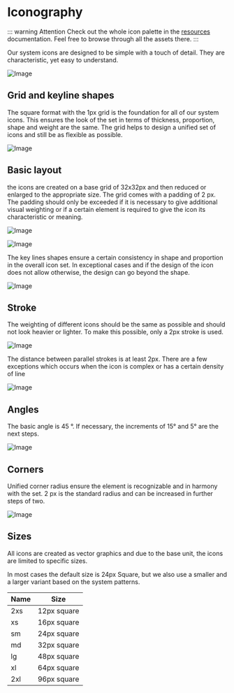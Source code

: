 # Iconography

::: warning Attention
Check out the whole icon palette in the [resources](/resources/icons) documentation.
Feel free to browse through all the assets there.
:::

Our system icons are designed to be simple with a touch of detail. They are characteristic, yet easy to understand.

![Image](/assets/icons-overview.png)

## Grid and keyline shapes

The square format with the 1px grid is the foundation for all of our system icons. This ensures the look of the set in terms of thickness, proportion, shape and weight are the same. The grid helps to design a unified set of icons and still be as flexible as possible.

![Image](/assets/icons-grid.png)

## Basic layout

the icons are created on a base grid of 32x32px and then reduced or enlarged to the appropriate size. The grid comes with a padding of 2 px. The padding should only be exceeded if it is necessary to give additional visual weighting or if a certain element is required to give the icon its characteristic or meaning.

![Image](/assets/icons-layout-1.png)

![Image](/assets/icons-layout-2.png)

The key lines shapes ensure a certain consistency in shape and proportion in the overall icon set. In exceptional cases and if the design of the icon does not allow otherwise, the design can go beyond the shape.

![Image](/assets/icons-layout-3.png)

## Stroke

The weighting of different icons should be the same as possible and should not look heavier or lighter. To make this possible, only a 2px stroke is used.

![Image](/assets/icons-stroke-1.png)

The distance between parallel strokes is at least 2px. There are a few exceptions which occurs when the icon is complex or has a certain density of line

![Image](/assets/icons-stroke-2.png)

## Angles

The basic angle is 45 °. If necessary, the increments of 15° and 5° are the next steps.

![Image](/assets/icons-angles.png)

## Corners

Unified corner radius ensure the element is recognizable and in harmony with the set. 2 px is the standard radius and can be increased in further steps of two.

![Image](/assets/icons-corners.png)

## Sizes

All icons are created as vector graphics and due to the base unit, the icons are limited to specific sizes.

In most cases the default size is 24px Square, but we also use a smaller and a larger variant based on the system patterns.

| Name | Size        |
| ---- | ----------- |
| 2xs  | 12px square |
| xs   | 16px square |
| sm   | 24px square |
| md   | 32px square |
| lg   | 48px square |
| xl   | 64px square |
| 2xl  | 96px square |

<!--@include: @/.vitepress/to-be-done.md-->
